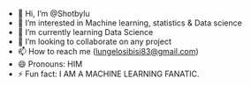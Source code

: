 - 👋 Hi, I’m @Shotbylu
- 👀 I’m interested in Machine learning, statistics & Data science
- 🌱 I’m currently learning Data Science
- 💞️ I’m looking to collaborate on any project
- 📫 How to reach me (lungelosibisi83@gmail.com)
- 😄 Pronouns: HIM
- ⚡ Fun fact: I AM A MACHINE LEARNING FANATIC.
